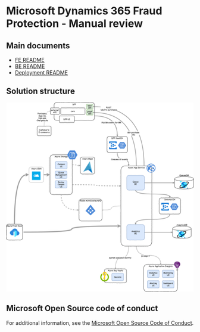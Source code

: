 # Microsoft Dynamics 365 Fraud Protection - Manual review

## Main documents
* [FE README](./frontend/README.md)
* [BE README](./backend/README.md)
* [Deployment README](./arm/README.md)

## Solution structure
![FunctionalSegregation](./documentation/pictures/MRStructureDiagrams-SolutionArchitecture.png)  

## Microsoft Open Source code of conduct

For additional information, see the [Microsoft Open Source Code of Conduct](https://opensource.microsoft.com/codeofconduct).